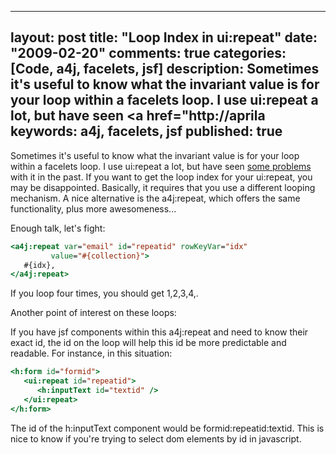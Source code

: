 
---
layout: post
title: "Loop Index in ui:repeat"
date: "2009-02-20"
comments: true
categories: [Code, a4j, facelets, jsf]
description: Sometimes it's useful to know what the invariant value is for your loop within a facelets loop.  I use ui:repeat a lot, but have seen <a href="http://aprila
keywords: a4j, facelets, jsf
published: true
---

Sometimes it's useful to know what the invariant value is for your loop within a facelets loop.  I use ui:repeat a lot, but have seen <a href="http://aprilandjake.com/content/jsf-wont-submit-null-uirepeat/">some problems</a> with it in the past.   If you want to get the loop index for your ui:repeat, you may be disappointed.  Basically, it requires that you use a different looping mechanism.  A nice alternative is the a4j:repeat, which offers the same functionality, plus more awesomeness...
<!--more-->

Enough talk, let's fight:

```jsp
<a4j:repeat var="email" id="repeatid" rowKeyVar="idx"
         value="#{collection}">
   #{idx},
</a4j:repeat>
```

If you loop four times, you should get 1,2,3,4,.

Another point of interest on these loops:

If you have jsf components within this a4j:repeat and need to know their exact id, the id on the loop will help this id be more predictable and readable.  For instance, in this situation:

```jsp
<h:form id="formid">
   <ui:repeat id="repeatid">
      <h:inputText id="textid" />
   </ui:repeat>
</h:form>
```

The id of the h:inputText component would be formid:repeatid:textid.  This is nice to know if you're trying to select dom elements by id in javascript.

  
